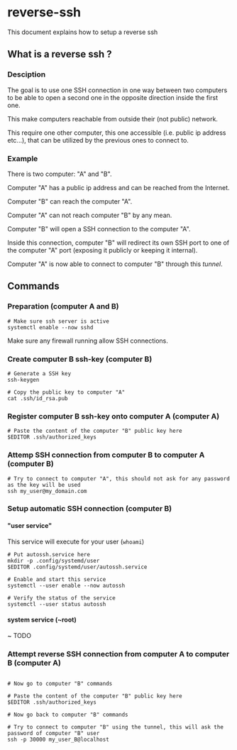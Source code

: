 # reverse-ssh

This document explains how to setup a reverse ssh


## What is a reverse ssh ?

### Desciption

The goal is to use one SSH connection in one way between two computers to be able to open a second one in the opposite direction inside the first one.

This make computers reachable from outside their (not public) network.

This require one other computer, this one accessible (i.e. public ip address etc...), that can be utilized by the previous ones to connect to.

### Example

There is two computer: "A" and "B".

Computer "A" has a public ip address and can be reached from the Internet.

Computer "B" can reach the computer "A".

Computer "A" can not reach computer "B" by any mean.


Computer "B" will open a SSH connection to the computer "A".

Inside this connection, computer "B" will redirect its own SSH port to one of the computer "A" port (exposing it publicly or keeping it internal).

Computer "A" is now able to connect to computer "B" through this _tunnel_.


## Commands

### Preparation (computer A and B)

```shell
# Make sure ssh server is active
systemctl enable --now sshd
```

Make sure any firewall running allow SSH connections.

### Create computer B ssh-key (computer B)

```shell
# Generate a SSH key
ssh-keygen

# Copy the public key to computer "A"
cat .ssh/id_rsa.pub
```

### Register computer B ssh-key onto computer A (computer A)

```shell
# Paste the content of the computer "B" public key here
$EDITOR .ssh/authorized_keys
```

### Attemp SSH connection from computer B to computer A (computer B)

```shell
# Try to connect to computer "A", this should not ask for any password as the key will be used
ssh my_user@my_domain.com
```

### Setup automatic SSH connection (computer B)

#### "user service"

This service will execute for your user (`whoami`)

```shell
# Put autossh.service here
mkdir -p .config/systemd/user
$EDITOR .config/systemd/user/autossh.service

# Enable and start this service
systemctl --user enable --now autossh

# Verify the status of the service
systemctl --user status autossh
```

#### system service (~root)

~ TODO

### Attempt reverse SSH connection from computer A to computer B (computer A)

```shell

# Now go to computer "B" commands

# Paste the content of the computer "B" public key here
$EDITOR .ssh/authorized_keys

# Now go back to computer "B" commands

# Try to connect to computer "B" using the tunnel, this will ask the password of computer "B" user
ssh -p 30000 my_user_B@localhost
```
